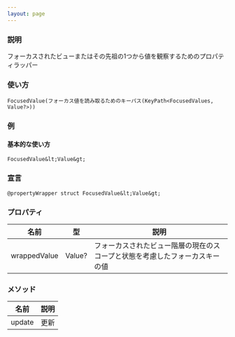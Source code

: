 ```yaml
---
layout: page
---
```


### 説明

フォーカスされたビューまたはその先祖の1つから値を観察するためのプロパティラッパー

### 使い方

    FocusedValue(フォーカス値を読み取るためのキーパス(KeyPath<FocusedValues, Value?>))

### 例

#### 基本的な使い方

    FocusedValue&lt;Value&gt;

### 宣言

    @propertyWrapper struct FocusedValue&lt;Value&gt;

### プロパティ

| 名前           | 型      | 説明                                     |
| ------------ | ------ | -------------------------------------- |
| wrappedValue | Value? | フォーカスされたビュー階層の現在のスコープと状態を考慮したフォーカスキーの値 |

### メソッド

| 名前     | 説明  |
| ------ | --- |
| update | 更新  |
